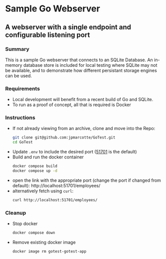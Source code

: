 # Sample Go Webserver
## A webserver with a single endpoint and configurable listening port

### Summary
This is a sample Go webserver that connects to an SQLite Database.
An in-memory database store is included for local testing where SQLite may not be available,
and to demonstrate how different persistant storage engines can be used.

### Requirements
- Local development will benefit from a recent build of Go and SQLite.
- To run as a proof of concept, all that is required is Docker

### Instructions

- If not already viewing from an archive, clone and move into the Repo:
  ```bash
  git clone git@github.com:jpmarcotte/GoTest.git
  cd GoTest
  ```
- Update `.env` to include the desired port ([51701][ncc-1701] is the default)
- Build and run the docker container
  ```bash
  docker compose build
  docker compose up -d
  ```
- open the link with the appropriate port (change the port if changed from default):
  http://localhost:51701/employees/
- alternatively fetch using `curl`:
  ```bash
  curl http://localhost:51701/employees/
  ```
### Cleanup
- Stop docker
  ```bash
  docker compose down
  ```
- Remove existing docker image
  ```bash
  docker image rm gotest-gotest-app
  ```
  
[ncc-1701]: https://static.wikia.nocookie.net/memoryalpha/images/b/be/USS_Enterprise_%28NCC-1701%29%2C_ENT.jpg/revision/latest?cb=20171022133400&path-prefix=en